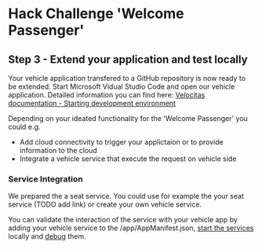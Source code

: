 # Hack Challenge 'Welcome Passenger'
## Step 3 - Extend your application and test locally

Your vehicle application transfered to a GitHub repository is now ready to be extended. Start Microsoft Vidual Studio Code and open our vehicle application. Detailed information you can find here: [Velocitas documentation - Starting development environment](https://websites.eclipseprojects.io/velocitas/docs/tutorials/quickstart/#starting-development-environment)

Depending on your ideated functionality for the 'Welcome Passenger' you could e.g. 
- Add cloud connectivity to trigger your applictaion or to provide information to the cloud
- Integrate a vehicle service that execute the request on vehicle side 

### Service Integration
We prepared the a seat service. You could use for example the your seat service (TODO add link) or create your own vehicle service.

You can validate the interaction of the service with your vehicle app by adding your vehicle service to the /app/AppManifest.json, [start the services](https://websites.eclipseprojects.io/velocitas/docs/tutorials/quickstart/#starting-runtime-services) locally and [debug](https://websites.eclipseprojects.io/velocitas/docs/tutorials/quickstart/#debugging-vehicle-app) them.




